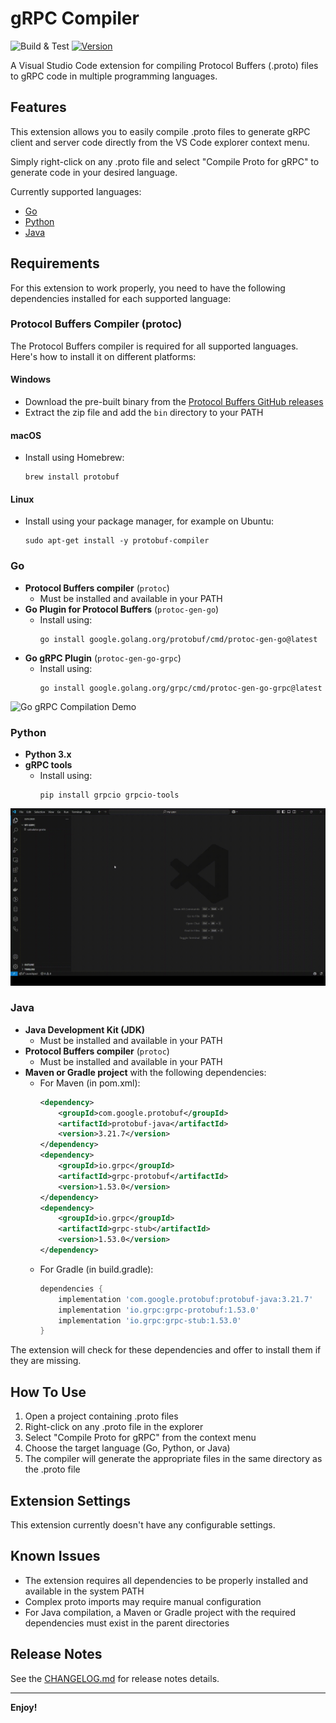 # gRPC Compiler

![Build & Test](https://github.com/devdogukan/grpc-compiler/workflows/Build%20&%20Test/badge.svg)
[![Version](https://img.shields.io/visual-studio-marketplace/v/devdogukan.grpc-compiler)](https://marketplace.visualstudio.com/items?itemName=devdogukan.grpc-compiler)

A Visual Studio Code extension for compiling Protocol Buffers (.proto) files to gRPC code in multiple programming languages.

## Features

This extension allows you to easily compile .proto files to generate gRPC client and server code directly from the VS Code explorer context menu.

Simply right-click on any .proto file and select "Compile Proto for gRPC" to generate code in your desired language.

Currently supported languages:
- [Go](#go)
- [Python](#python)
- [Java](#java)

## Requirements

For this extension to work properly, you need to have the following dependencies installed for each supported language:

### Protocol Buffers Compiler (protoc)

The Protocol Buffers compiler is required for all supported languages. Here's how to install it on different platforms:

#### Windows
- Download the pre-built binary from the [Protocol Buffers GitHub releases](https://github.com/protocolbuffers/protobuf/releases)
- Extract the zip file and add the `bin` directory to your PATH

#### macOS
- Install using Homebrew:
  ```
  brew install protobuf
  ```

#### Linux
- Install using your package manager, for example on Ubuntu:
  ```
  sudo apt-get install -y protobuf-compiler
  ```

### Go

- **Protocol Buffers compiler** (`protoc`)
  - Must be installed and available in your PATH
- **Go Plugin for Protocol Buffers** (`protoc-gen-go`)
  - Install using: 
    ```
    go install google.golang.org/protobuf/cmd/protoc-gen-go@latest
    ```
- **Go gRPC Plugin** (`protoc-gen-go-grpc`)
  - Install using:
    ```
    go install google.golang.org/grpc/cmd/protoc-gen-go-grpc@latest
    ```

![Go gRPC Compilation Demo](media/go-grpc.gif)

### Python

- **Python 3.x**
- **gRPC tools**
  - Install using:
    ```
    pip install grpcio grpcio-tools
    ```

![Python gRPC Compilation Demo](media/python-grpc.gif)

### Java

- **Java Development Kit (JDK)**
  - Must be installed and available in your PATH
- **Protocol Buffers compiler** (`protoc`)
  - Must be installed and available in your PATH
- **Maven or Gradle project** with the following dependencies:
  - For Maven (in pom.xml):
    ```xml
    <dependency>
        <groupId>com.google.protobuf</groupId>
        <artifactId>protobuf-java</artifactId>
        <version>3.21.7</version>
    </dependency>
    <dependency>
        <groupId>io.grpc</groupId>
        <artifactId>grpc-protobuf</artifactId>
        <version>1.53.0</version>
    </dependency>
    <dependency>
        <groupId>io.grpc</groupId>
        <artifactId>grpc-stub</artifactId>
        <version>1.53.0</version>
    </dependency>
    ```
  - For Gradle (in build.gradle):
    ```groovy
    dependencies {
        implementation 'com.google.protobuf:protobuf-java:3.21.7'
        implementation 'io.grpc:grpc-protobuf:1.53.0'
        implementation 'io.grpc:grpc-stub:1.53.0'
    }
    ```

The extension will check for these dependencies and offer to install them if they are missing.

## How To Use

1. Open a project containing .proto files
2. Right-click on any .proto file in the explorer
3. Select "Compile Proto for gRPC" from the context menu
4. Choose the target language (Go, Python, or Java)
5. The compiler will generate the appropriate files in the same directory as the .proto file

## Extension Settings

This extension currently doesn't have any configurable settings.

## Known Issues

- The extension requires all dependencies to be properly installed and available in the system PATH
- Complex proto imports may require manual configuration
- For Java compilation, a Maven or Gradle project with the required dependencies must exist in the parent directories

## Release Notes

See the [CHANGELOG.md](CHANGELOG.md) for release notes details.

---

**Enjoy!**
